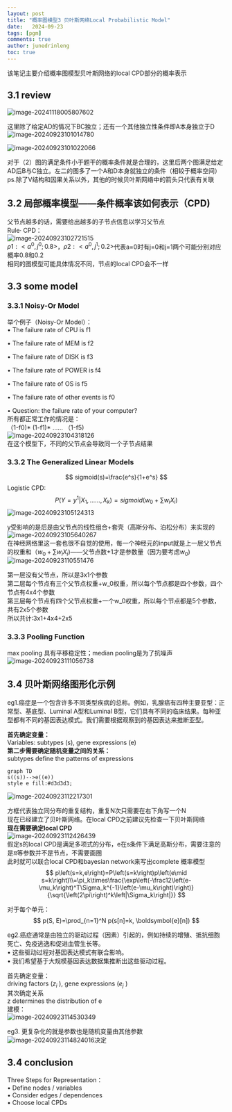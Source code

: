 ```yaml
---
layout: post
title: "概率图模型3 贝叶斯网络Local Probabilistic Model"
date:   2024-09-23
tags: [pgm]
comments: true
author: junedrinleng
toc: true
---
```


该笔记主要介绍概率图模型贝叶斯网络的local CPD部分的概率表示
<!-- more -->

## 3.1 review

![image-20241118005807602](https://raw.githubusercontent.com/JuneDrinleng/JuneDrinleng.github.io/main/img/2024-09-23-PGM_3_LocalProbabilisticMode/image-20241118005807602.png)

这里除了给定AD的情况下BC独立；还有一个其他独立性条件即A本身独立于D  
![image-20240923101014780](https://raw.githubusercontent.com/JuneDrinleng/JuneDrinleng.github.io/main/img/2024-09-23-PGM_3_LocalProbabilisticMode/image-20240923101014780.png)  

![image-20240923101022066](https://raw.githubusercontent.com/JuneDrinleng/JuneDrinleng.github.io/main/img/2024-09-23-PGM_3_LocalProbabilisticMode/image-20240923101022066.png)  

对于（2）图的满足条件小于题干的概率条件就是合理的，这里后两个图满足给定AD后B与C独立。左二的图多了一个A和D本身就独立的条件（相较于概率空间）  
ps.除了V结构和因果关系以外，其他的时候贝叶斯网络中的箭头只代表有关联  

## 3.2 局部概率模型——条件概率该如何表示（CPD)

父节点越多的话，需要给出越多的子节点信息以学习父节点  
Rule· CPD：  
![image-20240923102721515](https://raw.githubusercontent.com/JuneDrinleng/JuneDrinleng.github.io/main/img/2024-09-23-PGM_3_LocalProbabilisticMode/image-20240923102721515.png)  
$\rho1:<a^0,j^0;0.8>$，$\rho2:<a^0,j^1;0.2>$代表a=0时有j=0和j=1两个可能分别对应概率0.8和0.2   
相同的图模型可能具体情况不同，节点的local CPD会不一样  

## 3.3 some model

### 3.3.1 Noisy-Or Model

举个例子（Noisy-Or Model）：  
• The failure rate of CPU is f1  

• The failure rate of MEM is f2  

• The failure rate of DISK is f3  

• The failure rate of POWER is f4  

• The failure rate of OS is f5  

• The failure rate of other events is f0  

• Question: the failure rate of your computer?  
所有都正常工作的情况是：  
（1-f0)* (1-f1)* …… （1-f5)  
![image-20240923104318126](https://raw.githubusercontent.com/JuneDrinleng/JuneDrinleng.github.io/main/img/2024-09-23-PGM_3_LocalProbabilisticMode/image-20240923104318126.png)  
在这个模型下，不同的父节点会导致同一个子节点结果  

### 3.3.2 The Generalized Linear Models

$$
sigmoid(s)=\frac{e^s}{1+e^s}
$$
Logistic CPD:  
$$
P(Y=y^1 | X_1,……,X_k)=sigmoid(w_0+\sum w_i X_i)
$$
![image-20240923105124313](https://raw.githubusercontent.com/JuneDrinleng/JuneDrinleng.github.io/main/img/2024-09-23-PGM_3_LocalProbabilisticMode/image-20240923105124313.png)  

y受影响的是后是由父节点的线性组合+套壳（高斯分布、泊松分布）来实现的  
![image-20240923105640267](https://raw.githubusercontent.com/JuneDrinleng/JuneDrinleng.github.io/main/img/2024-09-23-PGM_3_LocalProbabilisticMode/image-20240923105640267.png)  
在神经网络里这一套也很不自觉的使用，每一个神经元的input就是上一层父节点的权重和（$w_0+\sum w_iX_i$)——父节点数+1才是参数量（因为要考虑$w_0$)  
![image-20240923110551476](https://raw.githubusercontent.com/JuneDrinleng/JuneDrinleng.github.io/main/img/2024-09-23-PGM_3_LocalProbabilisticMode/image-20240923110551476.png)  

第一层没有父节点，所以是3x1个参数  
第二层每个节点有三个父节点权重+w_0权重，所以每个节点都是四个参数，四个节点有4x4个参数  
第三层每个节点有四个父节点权重+一个w_0权重，所以每个节点都是5个参数，共有2x5个参数  
所以共计:3x1+4x4+2x5  

### 3.3.3 Pooling Function

max pooling 具有平移稳定性；median pooling是为了抗噪声  
![image-20240923111056738](https://raw.githubusercontent.com/JuneDrinleng/JuneDrinleng.github.io/main/img/2024-09-23-PGM_3_LocalProbabilisticMode/image-20240923111056738.png)  

## 3.4 贝叶斯网络图形化示例

eg1.癌症是一个包含许多不同类型疾病的总称。例如，乳腺癌有四种主要亚型：正常型、基底型、Luminal A型和Luminal B型，它们具有不同的临床结果。每种亚型都有不同的基因表达模式。我们需要根据观察到的基因表达来推断亚型。  

**首先确定变量：**  
Variables: subtypes (s), gene expressions (e)  
**第二步需要确定随机变量之间的关系：**  
subtypes define the patterns of expressions  
```mermaid
graph TD
s((s))-->e((e))
style e fill:#d3d3d3;
```

![image-20240923112217301](https://raw.githubusercontent.com/JuneDrinleng/JuneDrinleng.github.io/main/img/2024-09-23-PGM_3_LocalProbabilisticMode/image-20240923112217301.png)  

方框代表独立同分布的重复结构，重复N次只需要在右下角写一个N  
现在已经建立了贝叶斯网络。在local CPD之前建议先检查一下贝叶斯网络  
**现在需要确定local CPD**  
![image-20240923112426439](https://raw.githubusercontent.com/JuneDrinleng/JuneDrinleng.github.io/main/img/2024-09-23-PGM_3_LocalProbabilisticMode/image-20240923112426439.png)   
假定s的local CPD是满足多项式的分布，e在s条件下满足高斯分布，需要注意的是$\pi$等参数并不是节点，不需要画圈  
此时就可以联合local CPD和bayesian network来写出complete 概率模型  
$$
p\left(s=k,e\right)=P\left(s=k\right)p\left(e\mid s=k\right)\\=\pi_k\times\frac{\exp\left(-\frac12\left(e-\mu_k\right)^T\Sigma_k^{-1}\left(e-\mu_k\right)\right)}{\sqrt{\left(2\pi\right)^k\left|\Sigma_k\right|}}
$$

对于每个单元：  
$$
p(S, E)=\prod_{n=1}^N p(s[n]=k, \boldsymbol{e}[n])
$$

eg2.癌症通常是由独立的驱动过程（因素）引起的，例如持续的增殖、抵抗细胞死亡、免疫逃逸和促进血管生长等。  
• 这些驱动过程对基因表达模式有联合影响。  
• 我们希望基于大规模基因表达数据集推断出这些驱动过程。  

首先确定变量：  
driving factors ($z_i$ ), gene expressions ($e_j$ )  
其次确定关系  
z determines the distribution of e  
建模：  
![image-20240923114530349](https://raw.githubusercontent.com/JuneDrinleng/JuneDrinleng.github.io/main/img/2024-09-23-PGM_3_LocalProbabilisticMode/image-20240923114530349.png)  

eg3. 更复杂化的就是参数也是随机变量由其他参数  ![image-20240923114824016](https://raw.githubusercontent.com/JuneDrinleng/JuneDrinleng.github.io/main/img/2024-09-23-PGM_3_LocalProbabilisticMode/image-20240923114824016.png)决定  

## 3.4 conclusion

Three Steps for Representation：  
• Define nodes / variables  
• Consider edges / dependences  
• Choose local CPDs  



